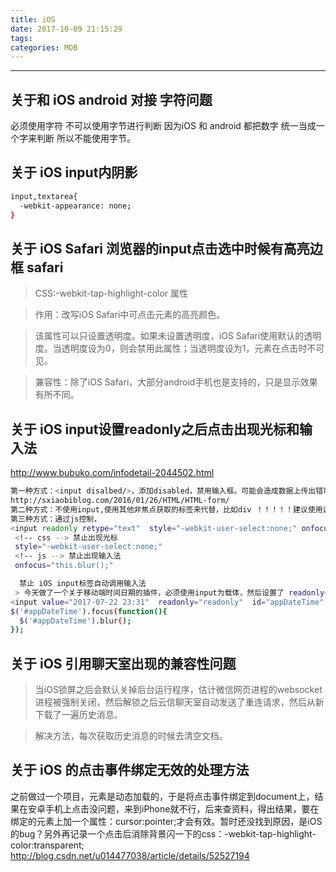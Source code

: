 ```yaml
---
title: iOS
date: 2017-10-09 21:15:29
tags:
categories: MOB
---
```

------

<!-- more -->

## 关于和 iOS android 对接 字符问题

必须使用字符 不可以使用字节进行判断 因为iOS 和 android 都把数字 统一当成一个字来判断 所以不能使用字节。

## 关于 iOS input内阴影

```bash
input,textarea{
  -webkit-appearance: none;
}
```

## 关于 iOS Safari 浏览器的input点击选中时候有高亮边框 safari

> CSS:-webkit-tap-highlight-color 属性

> 作用：改写iOS Safari中可点击元素的高亮颜色。

> 该属性可以只设置透明度。如果未设置透明度，iOS Safari使用默认的透明度。当透明度设为0，则会禁用此属性；当透明度设为1，元素在点击时不可见。

> 兼容性：除了iOS Safari，大部分android手机也是支持的，只是显示效果有所不同。

## 关于 iOS input设置readonly之后点击出现光标和输入法 
http://www.bubuko.com/infodetail-2044502.html

```bash
第一种方式：<input disalbed/>，添加disabled，禁用输入框。可能会造成数据上传出错可以查看；
http://sxiaobiblog.com/2016/01/26/HTML/HTML-form/
第二种方式：不使用input,使用其他非焦点获取的标签来代替，比如div ！！！！！建议使用这个；
第三种方式：通过js控制，
<input readonly retype="text"  style="-webkit-user-select:none;" onfocus="this.blur();">
 <!-- css --> 禁止出现光标
 style="-webkit-user-select:none;"
 <!-- js --> 禁止出现输入法
 onfocus="this.blur();"

  禁止 iOS input标签自动调用输入法
 > 今天做了一个关于移动端时间日期的插件，必须使用input为载体，然后设置了 readonly="readonly" 不能输入 但iOS微信端出现  ‘确定取消’ 两个输入框按键，经过测试发现当input获得焦点的时候就会触发iOS输入法失去焦点就会关闭iOS输入法所以做了下面的操作.
<input value="2017-07-22 23:31"  readonly="readonly"  id="appDateTime"  type="text">
$('#appDateTime').focus(function(){
  $('#appDateTime').blur();
});

```

## 关于 iOS 引用聊天室出现的兼容性问题

> 当iOS锁屏之后会默认关掉后台运行程序，估计微信网页进程的websocket进程被强制关闭，然后解锁之后云信聊天室自动发送了重连请求，然后从新下载了一遍历史消息。

> 解决方法，每次获取历史消息的时候去清空文档。

## 关于 iOS 的点击事件绑定无效的处理方法
之前做过一个项目，元素是动态加载的，于是将点击事件绑定到document上，结果在安卓手机上点击没问题，来到iPhone就不行，后来查资料，得出结果，要在绑定的元素上加一个属性：cursor:pointer;才会有效。暂时还没找到原因，是iOS的bug？另外再记录一个点击后消除背景闪一下的css：-webkit-tap-highlight-color:transparent;
http://blog.csdn.net/u014477038/article/details/52527194
